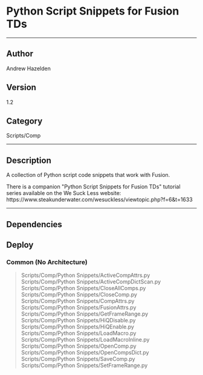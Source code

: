 # Python Script Snippets for Fusion TDs
___

## Author
Andrew Hazelden

## Version
1.2

## Category
Scripts/Comp

___

## Description
<p>A collection of Python script code snippets that work with Fusion.</p>

<p>There is a companion "Python Script Snippets for Fusion TDs" tutorial series available on the We Suck Less website:<br>
https://www.steakunderwater.com/wesuckless/viewtopic.php?f=6&t=1633</p>

___

## Dependencies

## Deploy

### Common (No Architecture)

> Scripts/Comp/Python Snippets/ActiveCompAttrs.py  
> Scripts/Comp/Python Snippets/ActiveCompDictScan.py  
> Scripts/Comp/Python Snippets/CloseAllComps.py  
> Scripts/Comp/Python Snippets/CloseComp.py  
> Scripts/Comp/Python Snippets/CompAttrs.py  
> Scripts/Comp/Python Snippets/FusionAttrs.py  
> Scripts/Comp/Python Snippets/GetFrameRange.py  
> Scripts/Comp/Python Snippets/HiQDisable.py  
> Scripts/Comp/Python Snippets/HiQEnable.py  
> Scripts/Comp/Python Snippets/LoadMacro.py  
> Scripts/Comp/Python Snippets/LoadMacroInline.py  
> Scripts/Comp/Python Snippets/OpenComp.py  
> Scripts/Comp/Python Snippets/OpenCompsDict.py  
> Scripts/Comp/Python Snippets/SaveComp.py  
> Scripts/Comp/Python Snippets/SetFrameRange.py  
